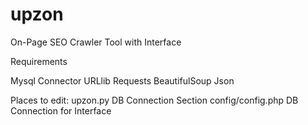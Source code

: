 # upzon
On-Page SEO Crawler Tool with Interface

Requirements

Mysql Connector
URLlib
Requests
BeautifulSoup
Json

Places to edit:
upzon.py DB Connection Section
config/config.php DB Connection for Interface
